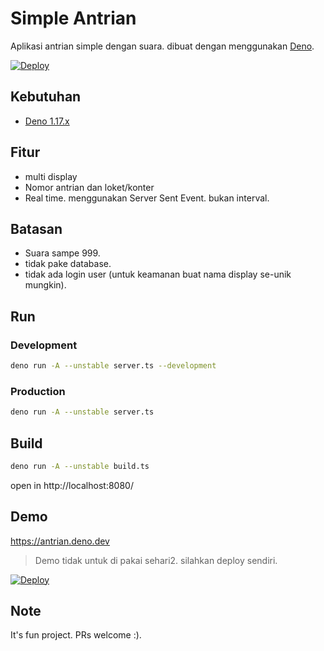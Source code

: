 # Simple Antrian
Aplikasi antrian simple dengan suara. dibuat dengan menggunakan [Deno](https://deno.land).

[![Deploy](https://deno.com/deno-deploy-button.svg)](https://dash.deno.com/new?url=https://raw.githubusercontent.com/herudi/simple-antrian/master/server.ts)


## Kebutuhan
- [Deno 1.17.x](https://deno.land/)

## Fitur

- multi display
- Nomor antrian dan loket/konter
- Real time. menggunakan Server Sent Event. bukan interval.

## Batasan

- Suara sampe 999.
- tidak pake database.
- tidak ada login user (untuk keamanan buat nama display se-unik mungkin).

## Run
### Development
```bash
deno run -A --unstable server.ts --development
```
### Production
```bash
deno run -A --unstable server.ts
```
## Build

```bash
deno run -A --unstable build.ts
```

open in http://localhost:8080/

## Demo

https://antrian.deno.dev

> Demo tidak untuk di pakai sehari2. silahkan deploy sendiri.

[![Deploy](https://deno.com/deno-deploy-button.svg)](https://dash.deno.com/new?url=https://raw.githubusercontent.com/herudi/simple-antrian/master/server.ts)

## Note
It's fun project. PRs welcome :).
